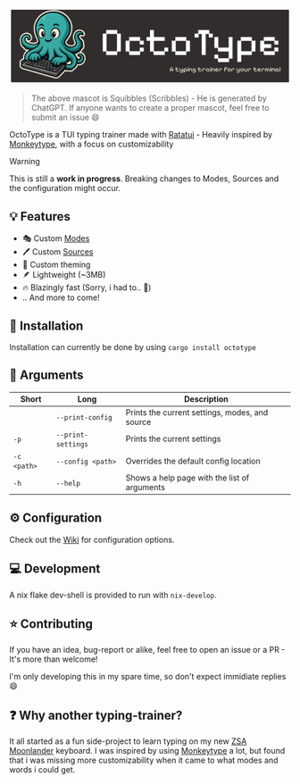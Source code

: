 ![Header](./assets/github-header-banner.png)

> The above mascot is Squibbles (Scribbles) - He is generated by ChatGPT. If
> anyone wants to create a proper mascot, feel free to submit an issue 😄

OctoType is a TUI typing trainer made with [Ratatui] - Heavily inspired by
[Monkeytype], with a focus on customizability

> [!WARNING]
>
> This is still a **work in progress**. Breaking changes to Modes, Sources and
> the configuration might occur.

## 💡 Features

- 🎭 Custom [Modes](https://github.com/mahlquistj/octotype/wiki/Modes)
- 🖊️ Custom [Sources](https://github.com/mahlquistj/octotype/wiki/Sources)
- 🎨 Custom theming
- 🪶 Lightweight (~3MB)
- 🔥 Blazingly fast (Sorry, i had to.. 🦀)
- .. And more to come!

## 🔽 Installation

Installation can currently be done by using `cargo install octotype`

## 🔖 Arguments

| Short       | Long               | Description                                    |
| ----------- | ------------------ | ---------------------------------------------- |
|             | `--print-config`   | Prints the current settings, modes, and source |
| `-p`        | `--print-settings` | Prints the current settings                    |
| `-c <path>` | `--config <path>`  | Overrides the default config location          |
| `-h`        | `--help`           | Shows a help page with the list of arguments   |

## ⚙️ Configuration

Check out the [Wiki] for configuration options.

## 💻 Development

A nix flake dev-shell is provided to run with `nix-develop`.

## ⭐ Contributing

If you have an idea, bug-report or alike, feel free to open an issue or a PR -
It's more than welcome!

I'm only developing this in my spare time, so don't expect immidiate replies 😄

## ❓ Why another typing-trainer?

It all started as a fun side-project to learn typing on my new [ZSA Moonlander]
keyboard. I was inspired by using [Monkeytype] a lot, but found that i was
missing more customizability when it came to what modes and words i could get.

<!-- LINKS -->

[Monkeytype]: https://monkeytype.com/
[Ratatui]: https://ratatui.rs/
[Wiki]: https://github.com/mahlquistj/octotype/wiki/Configuration
[ZSA Moonlander]: https://www.zsa.io/moonlander
